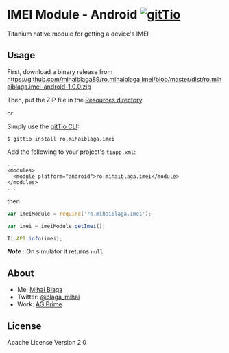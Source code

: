 # IMEI Module - Android [![gitTio](http://gitt.io/badge.svg)](http://gitt.io/component/ro.mihaiblaga.imei)

Titanium native module for getting a device's IMEI

## Usage

First, download a binary release from https://github.com/mihaiblaga89/ro.mihaiblaga.imei/blob/master/dist/ro.mihaiblaga.imei-android-1.0.0.zip

Then, put the ZIP file in the [Resources
directory](http://docs.appcelerator.com/titanium/3.0/#!/guide/Using_a_Module-section-30082372_UsingaModule-Installingamoduleforasingleproject).

or

Simply use the [gitTio CLI](http://gitt.io/cli):

`$ gittio install ro.mihaiblaga.imei`

Add the following to your project's `tiapp.xml`:

    ...
    <modules>
      <module platform="android">ro.mihaiblaga.imei</module>
    </modules>
    ...
    
then

```javascript
var imeiModule = require('ro.mihaiblaga.imei');

var imei = imeiModule.getImei();

Ti.API.info(imei);
```

**_Note :_** On simulator it returns ```null ```

## About
* Me: [Mihai Blaga](http://www.mihaiblaga.ro) 
* Twitter: [@blaga_mihai](https://twitter.com/blaga_mihai)
* Work: [AG Prime](http://www.ag-prime.com/)

## License
Apache License
Version 2.0
